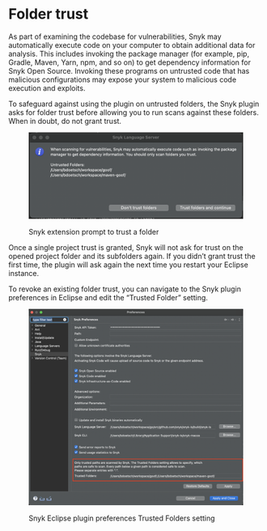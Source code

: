 # Folder trust

As part of examining the codebase for vulnerabilities, Snyk may automatically execute code on your computer to obtain additional data for analysis. This includes invoking the package manager (for example, pip, Gradle, Maven, Yarn, npm, and so on) to get dependency information for Snyk Open Source. Invoking these programs on untrusted code that has malicious configurations may expose your system to malicious code execution and exploits.

To safeguard against using the plugin on untrusted folders, the Snyk plugin asks for folder trust before allowing you to run scans against these folders. When in doubt, do not grant trust.

<figure><img src="../../../.gitbook/assets/image (4) (4).png" alt="Snyk extension prompt to trust a folder"><figcaption><p>Snyk extension prompt to trust a folder</p></figcaption></figure>

Once a single project trust is granted, Snyk will not ask for trust on the opened project folder and its subfolders again. If you didn’t grant trust the first time, the plugin will ask again the next time you restart your Eclipse instance.

To revoke an existing folder trust, you can navigate to the Snyk plugin preferences in Eclipse and edit the “Trusted Folder” setting.

<figure><img src="../../../.gitbook/assets/image (5) (4).png" alt="Snyk Eclipse plugin preferences Trusted Folders setting"><figcaption><p>Snyk Eclipse plugin preferences Trusted Folders setting</p></figcaption></figure>
